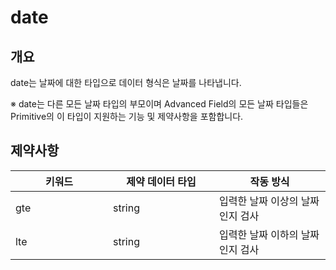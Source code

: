 # date

## 개요

date는 날짜에 대한 타입으로 데이터 형식은 날짜를 나타냅니다.

※ date는 다른 모든 날짜 타입의 부모이며 Advanced Field의 모든 날짜 타입들은 Primitive의 이 타입이 지원하는 기능 및 제약사항을 포함합니다.

## 제약사항

<table><thead><tr><th width="140">키워드</th><th width="154">제약 데이터 타입</th><th>작동 방식</th></tr></thead><tbody><tr><td>gte</td><td>string</td><td>입력한 날짜 이상의 날짜인지 검사</td></tr><tr><td>lte</td><td>string</td><td>입력한 날짜 이하의 날짜인지 검사</td></tr></tbody></table>
